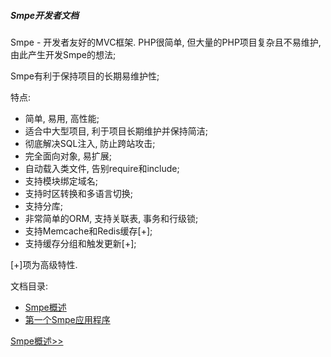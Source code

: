 ##### Smpe开发者文档

Smpe - 开发者友好的MVC框架. PHP很简单, 但大量的PHP项目复杂且不易维护, 由此产生开发Smpe的想法;

Smpe有利于保持项目的长期易维护性;

特点:

  * 简单, 易用, 高性能;
  * 适合中大型项目, 利于项目长期维护并保持简洁;
  * 彻底解决SQL注入, 防止跨站攻击;
  * 完全面向对象, 易扩展;
  * 自动载入类文件, 告别require和include;
  * 支持模块绑定域名;
  * 支持时区转换和多语言切换;
  * 支持分库;
  * 非常简单的ORM, 支持关联表, 事务和行级锁;
  * 支持Memcache和Redis缓存[+];
  * 支持缓存分组和触发更新[+];

[+]项为高级特性.

文档目录:
  * [Smpe概述](0.md)
  * [第一个Smpe应用程序](1.md)


[Smpe概述>>](0.md)
